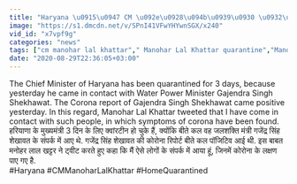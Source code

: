 ```yaml
---
title: "Haryana \u0915\u0947 CM \u092e\u0928\u094b\u0939\u0930 \u0932\u093e\u0932 \u0916\u091f\u094d\u091f\u0930 3 \u0926\u093f\u0928 \u0915\u0947 \u0932\u093f\u090f \u0939\u0941\u090f \u0939\u094b\u092e \u0915\u094d\u0935\u093e\u0930\u0902\u091f\u0940\u0928, \u091f\u094d\u0935\u0940\u091f \u0915\u0930 \u0926\u0940 \u091c\u093e\u0928\u0915\u093e\u0930\u0940 \u0935\u0928\u0907\u0902\u0921\u093f\u092f\u093e \u0939\u093f\u0902\u0926\u0940"
image: "https://s1.dmcdn.net/v/SPnI41VFwYHYwnSGX/x240"
vid_id: "x7vpf9g"
categories: "news"
tags: ["cm manohar lal khattar"," Manohar Lal Khattar quarantine","Manohar Lal Khattar corona report"]
date: "2020-08-29T22:36:05+03:00"
---
```

The Chief Minister of Haryana has been quarantined for 3 days, because yesterday he came in contact with Water Power Minister Gajendra Singh Shekhawat. The Corona report of Gajendra Singh Shekhawat came positive yesterday. In this regard, Manohar Lal Khattar tweeted that I have come in contact with such people, in which symptoms of corona have been found.  <br>हरियाणा के मुख्यमंत्री 3 दिन के लिए क्वांरटीन हो चुके हैं, क्योंकि बीते कल वह जलशक्ति मंत्री गजेंद्र सिंह शेखावत के संपर्क में आए थे. गजेंद्र सिंह शेखावत की कोरोना रिपोर्ट बीते कल पॉजिटिव आई थी. इस बाबत मनोहर लाल खट्टर ने ट्वीट करते हुए कहा कि मैं ऐसे लोगों के संपर्क में आया हूं, जिनमें कोरोना के लक्षण पाए गए है.  <br>#Haryana #CMManoharLalKhattar #HomeQuarantined
